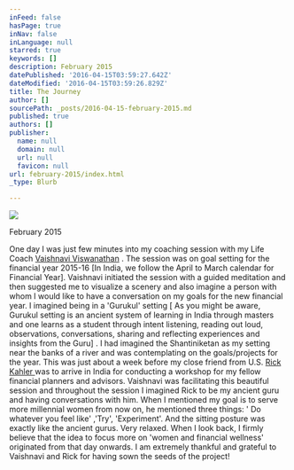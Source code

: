 ```yaml
---
inFeed: false
hasPage: true
inNav: false
inLanguage: null
starred: true
keywords: []
description: February 2015
datePublished: '2016-04-15T03:59:27.642Z'
dateModified: '2016-04-15T03:59:26.829Z'
title: The Journey
author: []
sourcePath: _posts/2016-04-15-february-2015.md
published: true
authors: []
publisher:
  name: null
  domain: null
  url: null
  favicon: null
url: february-2015/index.html
_type: Blurb

---
```

![](https://the-grid-user-content.s3-us-west-2.amazonaws.com/abfbb456-c376-4253-b053-698e78036751.jpg)

February 2015

One day  I was just few minutes into my coaching session with my Life Coach [Vaishnavi Viswanathan][0] . The session was on goal setting  for the financial year 2015-16 \[In India, we follow the April to March calendar for Financial Year\].  Vaishnavi initiated the session with a guided meditation and then suggested me to visualize a scenery and also imagine a person with whom I would like to have a conversation on my goals for the new financial year. I imagined being in a 'Gurukul' setting \[ As you might be aware, Gurukul setting is an ancient system of learning in India through masters and one learns as a student through intent listening, reading out loud, observations, conversations, sharing and reflecting experiences and insights from the Guru\] . I had imagined the Shantiniketan as my setting near the banks of a river and was contemplating on the goals/projects for the year. This was just about a week before my  close friend  from U.S. [Rick Kahler ][1]was to arrive in India for conducting a workshop for my fellow financial planners and advisors. Vaishnavi was facilitating this beautiful session and throughout the session I imagined Rick to be my ancient guru and having conversations with him. When I mentioned my goal is to serve more millennial women from now on, he mentioned three things:  ' Do whatever you feel like' ,'Try', 'Experiment'.  And the sitting posture was exactly like the ancient gurus. Very relaxed. When I look back, I firmly believe that the idea to focus more on 'women and financial wellness' originated from that day onwards. I am extremely thankful and grateful to Vaishnavi and Rick for having sown the seeds of the project!

[0]: https://www.linkedin.com/in/vaishnavi-viswanathan-40b2892
[1]: https://www.linkedin.com/in/rickkahler